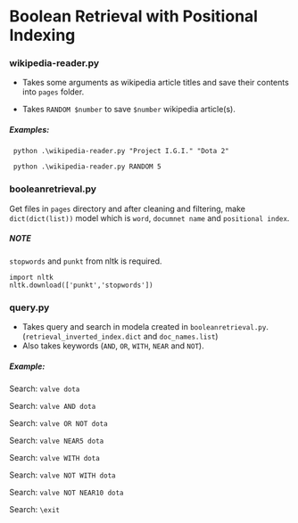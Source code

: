 # Boolean Retrieval with Positional Indexing
### wikipedia-reader.py
- Takes some arguments as wikipedia article titles and save their contents into `pages` folder.

- Takes `RANDOM $number` to save `$number` wikipedia article(s).
##### Examples:
` python .\wikipedia-reader.py "Project I.G.I." "Dota 2"`

` python .\wikipedia-reader.py RANDOM 5`
### booleanretrieval.py
Get files in `pages` directory and after cleaning and filtering, make `dict(dict(list))` model which is `word`, `documnet name` and `positional index`.
##### NOTE
`stopwords` and `punkt` from nltk is required.
```
import nltk
nltk.download(['punkt','stopwords'])
```
### query.py
- Takes query and search in modela created in `booleanretrieval.py`. (`retrieval_inverted_index.dict` and `doc_names.list`)
- Also takes keywords (`AND`, `OR`, `WITH`, `NEAR` and `NOT`).
##### Example:
Search: `valve dota`

Search: `valve AND dota`

Search: `valve OR NOT dota`

Search: `valve NEAR5 dota`

Search: `valve WITH dota`

Search: `valve NOT WITH dota`

Search: `valve NOT NEAR10 dota`

Search: `\exit`

